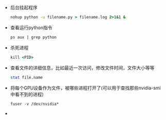 - 后台挂起程序

  ```cmd
  nohup python -u filename.py > filename.log 2>1&1 &
  ```

- 查看运行python指令

  ```cmd
  ps aux | grep python
  ```

- 杀死进程

  ```cmd
  kill <PID>
  ```

- 查看文件的详细信息，比如最近一次访问，修改文件时间，文件大小等等

  ```sh
  stat file.name
  ```

- 将每个GPU设备作为文件，被哪些进程打开了(可以用于查找那些nvidia-smi中看不到的进程)

  ```
  fuser -v /dev/nvidia*
  ```

- 
